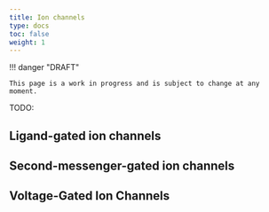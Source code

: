 ```yaml
---
title: Ion channels
type: docs
toc: false
weight: 1
---
```


!!! danger "DRAFT"

    This page is a work in progress and is subject to change at any moment.

TODO:

## Ligand-gated ion channels

## Second-messenger-gated ion channels

## Voltage-Gated Ion Channels

<!-- REFERENCES -->

[^rosa2023pharmaceutical]: Chapter 5 of Rosa, J. M. C. (2023). *Pharmaceutical chemistry: Drug design and action*. Walter de Gruyter GmbH & Co KG.
[^kumar2022drug]: Chapter 2 of Kumar, T. D. A. (2022). *Drug design: A conceptual overview*. CRC Press. DOI: [10.1201/9781003298755](https://doi.org/10.1201/9781003298755)
[^stromgaard2017textbook]: Chapters 11-14 of Strømgaard, K., Krogsgaard-Larsen, P., Madsen, U. (2017). *Textbook of drug design and discovery*. CRC Press.
